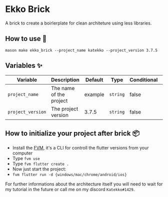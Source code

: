 # Ekko Brick

A brick to create a boirlerplate for clean architeture using less libraries.

## How to use 🚀

```
mason make ekko_brick --project_name katekko --project_version 3.7.5
```

## Variables ✨

| Variable           | Description                     | Default | Type      | Conditional | When             |
| ------------------ | ------------------------------- | ------- | --------- | ----------- | ---------------- |
| `project_name`     | The name of the project         | example | `string`  | false       | N/A              |
| `project_version`  | The project version             | 3.7.5   | `string`  | false       | N/A              |

## How to initialize your project after brick 📦

- Install the [FVM](https://fvm.app/docs/getting_started/installation), it's a CLI for controll the flutter versions from your computer 
- Type `fvm use`
- Type `fvm flutter create .`
- Now just start the project:
- `fvm flutter run -d {windows/mac/chrome/android/ios}`

For further informations about the architecture itself you will need to wait for my tutorial in the future or call me on my discord ```Katekko#1429```.
